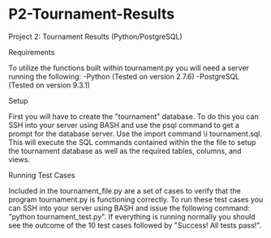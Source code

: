 # P2-Tournament-Results
Project 2: Tournament Results (Python/PostgreSQL)

Requirements 

  To utilize the functions built within tournament.py you will need a server running the following:
  -Python (Tested on version 2.7.6)
  -PostgreSQL (Tested on version 9.3.1)
  
Setup

  First you will have to create the "tournament" database. To do this you can SSH into your server using BASH and use the psql command to   get a prompt for the database server. Use the import command \i tournament.sql. This will execute the SQL commands contained within the   the file to setup the tournament database as well as the required tables, columns, and views. 
  
Running Test Cases

  Included in the tournament_file.py are a set of cases to verify that the program tournament.py is functioning correctly. To run these    test cases you can SSH into your server using BASH and issue the following command: "python tournament_test.py". If everything is        running normally you should see the outcome of the 10 test cases followed by "Success!  All tests pass!". 

